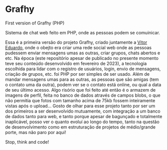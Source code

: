 # Grafhy
First version of Grafhy (PHP)

Sistema de chat web feito em PHP, onde as pessoas podem se comuinicar.

Essa é a primeira versão do projeto Grafhy, criado juntamente a [Vitor Eduardo][link], onde o obejto era criar uma rede social web onde as pessoas pudessem enviar mensagens umas as outras, criar grupos, chats abertos e etc.
Na época (este repositório apesar de publicado no presente momento teve seu conteúdo desenvolvido em  fevereiro de 2023), a tecnologia escolhida para lidar com o registro de usuários, login, envio de mensagens, criação de grupos, etc. foi PHP por ser simples de ser usado.
Além de mandar mensagens umas para as outras, as pessoas que são amigas (tem o contato uma da outra), podem ver se o contato está online, ou qual a data de seu último acesso. Algo risório que foi feito até então é o armazem de imagens de perfil, feita no banco de dados através de campos blobs, o que não permitia que fotos com tamanho acima de 
75kb fossem inteiramente vistas após o upload...
Gosto de olhar para esse projeto tanto por ser um dos primeiros a ser desenvolvido mutuamente, com integração a um banco de dados tanto para web, e tanto porque apesar de bagunçado e totalmente inaplicável, posso ver o quanto evoluí ao longo do tempo, tanto na questão de desenvolvimento como em estruturação de projetos de médio/grande porte, mas não paro por aqui!

[link]: https://github.com/VitorCarvalho67

Stop, think and code!
